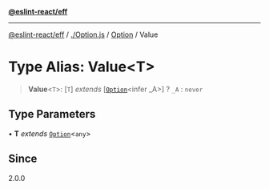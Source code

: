 [**@eslint-react/eff**](../../../../README.md)

***

[@eslint-react/eff](../../../../README.md) / [./Option.js](../../../README.md) / [Option](../README.md) / Value

# Type Alias: Value\<T\>

> **Value**\<`T`\>: \[`T`\] *extends* \[[`Option`](../../../type-aliases/Option.md)\<infer \_A\>\] ? `_A` : `never`

## Type Parameters

• **T** *extends* [`Option`](../../../type-aliases/Option.md)\<`any`\>

## Since

2.0.0
